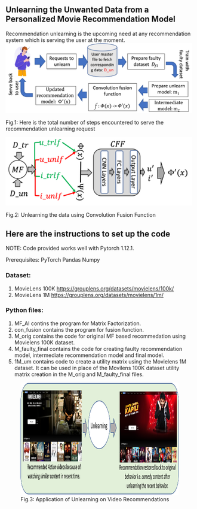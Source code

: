 ## Unlearning the Unwanted Data from a Personalized Movie Recommendation Model

Recommendation unlearning is the upcoming need at any recommendation system which is serving the user at the moment. 
<img src="./steps.png" class="img-responsive" alt="" width="500"> 
<figcaption> Fig.1: Here is the total number of steps encountered to serve the recommendation unlearning request </div> </figcaption>

<img src="./process1.png" class="img-responsive" alt="" width="500"> </div>
<figcaption> Fig.2: Unlearning the data using Convolution Fusion Function </div> </figcaption>

## Here are the instructions to set up the code

NOTE: Code provided works well with Pytorch 1.12.1.

Prerequisites:
PyTorch
Pandas
Numpy


### Dataset:
1. MovieLens 100K           https://grouplens.org/datasets/movielens/100k/
2. MovieLens 1M		    https://grouplens.org/datasets/movielens/1m/

### Python files:

1. MF_AI contins the program for Matrix Factorization.
2. con_fusion contains the program for fusion function.
3. M_orig contains the code for original MF based recommedation using Movielens 100K dataset.
4. M_faulty_final contains the code for creating faulty recommendation model, intermediate recommendation model and final model.
5. 1M_um contains code to create a utility matrix using the Movielens 1M dataset. It can be used in place of the Movilens 100K dataset utility matrix creation in the M_orig and M_faulty_final files.

<figure>
<img src="./application.png" class="img-responsive" alt="" height="300" width="600">  
<figcaption> Fig.3: Application of Unlearning on Video Recommendations </figcaption>
</figure>
